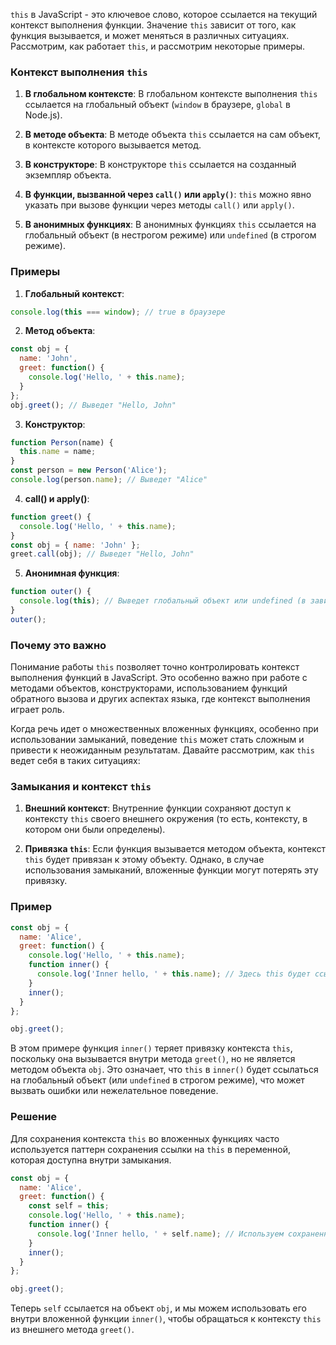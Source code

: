 `this` в JavaScript - это ключевое слово, которое ссылается на текущий контекст выполнения функции. Значение `this` зависит от того, как функция вызывается, и может меняться в различных ситуациях. Рассмотрим, как работает `this`, и рассмотрим некоторые примеры.

### Контекст выполнения `this`

1. **В глобальном контексте**: В глобальном контексте выполнения `this` ссылается на глобальный объект (`window` в браузере, `global` в Node.js).

2. **В методе объекта**: В методе объекта `this` ссылается на сам объект, в контексте которого вызывается метод.

3. **В конструкторе**: В конструкторе `this` ссылается на созданный экземпляр объекта.

4. **В функции, вызванной через `call()` или `apply()`**: `this` можно явно указать при вызове функции через методы `call()` или `apply()`.

5. **В анонимных функциях**: В анонимных функциях `this` ссылается на глобальный объект (в нестрогом режиме) или `undefined` (в строгом режиме).

### Примеры

1. **Глобальный контекст**:
```javascript
console.log(this === window); // true в браузере
```

2. **Метод объекта**:
```javascript
const obj = {
  name: 'John',
  greet: function() {
    console.log('Hello, ' + this.name);
  }
};
obj.greet(); // Выведет "Hello, John"
```

3. **Конструктор**:
```javascript
function Person(name) {
  this.name = name;
}
const person = new Person('Alice');
console.log(person.name); // Выведет "Alice"
```

4. **call() и apply()**:
```javascript
function greet() {
  console.log('Hello, ' + this.name);
}
const obj = { name: 'John' };
greet.call(obj); // Выведет "Hello, John"
```

5. **Анонимная функция**:
```javascript
function outer() {
  console.log(this); // Выведет глобальный объект или undefined (в зависимости от режима)
}
outer();
```

### Почему это важно

Понимание работы `this` позволяет точно контролировать контекст выполнения функций в JavaScript. Это особенно важно при работе с методами объектов, конструкторами, использованием функций обратного вызова и других аспектах языка, где контекст выполнения играет роль.

Когда речь идет о множественных вложенных функциях, особенно при использовании замыканий, поведение `this` может стать сложным и привести к неожиданным результатам. Давайте рассмотрим, как `this` ведет себя в таких ситуациях:

### Замыкания и контекст `this`

1. **Внешний контекст**: Внутренние функции сохраняют доступ к контексту `this` своего внешнего окружения (то есть, контексту, в котором они были определены).

2. **Привязка `this`**: Если функция вызывается методом объекта, контекст `this` будет привязан к этому объекту. Однако, в случае использования замыканий, вложенные функции могут потерять эту привязку.

### Пример

```javascript
const obj = {
  name: 'Alice',
  greet: function() {
    console.log('Hello, ' + this.name);
    function inner() {
      console.log('Inner hello, ' + this.name); // Здесь this будет ссылаться на глобальный объект или undefined
    }
    inner();
  }
};

obj.greet(); 
```

В этом примере функция `inner()` теряет привязку контекста `this`, поскольку она вызывается внутри метода `greet()`, но не является методом объекта `obj`. Это означает, что `this` в `inner()` будет ссылаться на глобальный объект (или `undefined` в строгом режиме), что может вызвать ошибки или нежелательное поведение.

### Решение

Для сохранения контекста `this` во вложенных функциях часто используется паттерн сохранения ссылки на `this` в переменной, которая доступна внутри замыкания.

```javascript
const obj = {
  name: 'Alice',
  greet: function() {
    const self = this;
    console.log('Hello, ' + this.name);
    function inner() {
      console.log('Inner hello, ' + self.name); // Используем сохраненную ссылку на this
    }
    inner();
  }
};

obj.greet(); 
```

Теперь `self` ссылается на объект `obj`, и мы можем использовать его внутри вложенной функции `inner()`, чтобы обращаться к контексту `this` из внешнего метода `greet()`.